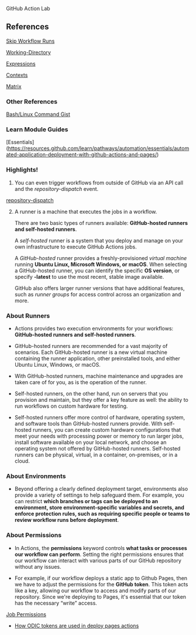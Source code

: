 GitHub Action Lab

## References

[Skip Workflow Runs](https://docs.github.com/en/actions/managing-workflow-runs/skipping-workflow-runs)

[Working-Directory](https://docs.github.com/en/actions/using-workflows/workflow-syntax-for-github-actions#defaultsrun)

[Expressions](https://docs.github.com/en/actions/learn-github-actions/expressions#about-expressions)

[Contexts](https://docs.github.com/en/actions/learn-github-actions/contexts)

[Matrix](https://docs.github.com/en/actions/using-jobs/using-a-matrix-for-your-jobs)

### Other References

[Bash/Linux Command Gist](https://gist.github.com/bradtraversy/cc180de0edee05075a6139e42d5f28ce?permalink_comment_id=4302581)

### Learn Module Guides

[Essentials] (https://resources.github.com/learn/pathways/automation/essentials/automated-application-deployment-with-github-actions-and-pages/)

### Highlights!

1. You can even trigger workflows from outside of GitHub via an API call and the _repository-dispatch_ event.

[repository-dispatch](https://docs.github.com/en/actions/using-workflows/events-that-trigger-workflows#repository_dispatch)

2. A runner is a machine that executes the jobs in a workflow.

   There are two basic types of runners available: **GitHub-hosted runners and self-hosted runners**.

   A _self-hosted_ runner is a system that you deploy and manage on your own infrastructure to execute GitHub Actions jobs.

   A _GitHub-hosted_ runner provides a freshly-provisioned _virtual machine_ running **Ubuntu Linux, Microsoft Windows, or macOS**. When selecting a GitHub-hosted runner, you can identify the specific **OS version**, or specify **-latest** to use the most recent, stable image available.

   GitHub also offers larger runner versions that have additional features, such as _runner groups_ for access control across an organization and more.

### About Runners

- Actions provides two execution environments for your workflows: **GitHub-hosted runners and self-hosted runners**.

- GitHub-hosted runners are recommended for a vast majority of scenarios. Each GitHub-hosted runner is a new virtual machine containing the runner application, other preinstalled tools, and either Ubuntu Linux, Windows, or macOS.

- With GitHub-hosted runners, machine maintenance and upgrades are taken care of for you, as is the operation of the runner.

- Self-hosted runners, on the other hand, run on servers that you provision and maintain, but they offer a key feature as well: the ability to run workflows on custom hardware for testing.

- Self-hosted runners offer more control of hardware, operating system, and software tools than GitHub-hosted runners provide. With self-hosted runners, you can create custom hardware configurations that meet your needs with processing power or memory to run larger jobs, install software available on your local network, and choose an operating system not offered by GitHub-hosted runners. Self-hosted runners can be physical, virtual, in a container, on-premises, or in a cloud.

### About Environments

- Beyond offering a clearly defined deployment target, environments also provide a variety of settings to help safeguard them. For example, you can restrict **which branches or tags can be deployed to an environment, store environment-specific variables and secrets, and enforce protection rules, such as requiring specific people or teams to review workflow runs before deployment**.

### About Permissions

- In Actions, the **permissions** keyword controls **what tasks or processes our workflow can perform**. Setting the right permissions ensures that our workflow can interact with various parts of our GitHub repository without any issues.

- For example, if our workflow deploys a static app to Github Pages, then we have to adjust the permissions for the **GitHub token**. This token acts like a key, allowing our workflow to access and modify parts of our repository. Since we're deploying to Pages, it's essential that our token has the necessary “write” access.

[Job Permissions](https://docs.github.com/en/actions/using-jobs/assigning-permissions-to-jobs)

- [How ODIC tokens are used in deploy pages actions](https://github.com/actions/deploy-pages/issues/329)
